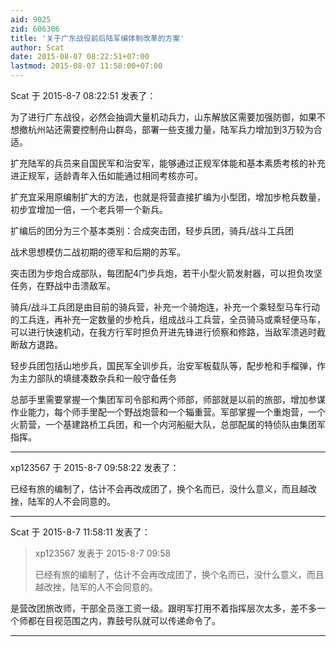 ```yaml
---
aid: 9025
zid: 606306
title: '关于广东战役前后陆军编体制改革的方案'
author: Scat
date: 2015-08-07 08:22:51+07:00
lastmod: 2015-08-07 11:58:00+07:00
---
```


Scat 于 2015-8-7 08:22:51 发表了：

为了进行广东战役，必然会抽调大量机动兵力，山东解放区需要加强防御，如果不想撤杭州站还需要控制舟山群岛，部署一些支援力量，陆军兵力增加到3万较为合适。

扩充陆军的兵员来自国民军和治安军，能够通过正规军体能和基本素质考核的补充进正规军，适龄青年入伍如能通过相同考核亦可。

扩充宜采用原编制扩大的方法，也就是将营直接扩编为小型团，增加步枪兵数量，初步宜增加一倍，一个老兵带一个新兵。

扩编后的团分为三个基本类别：合成突击团，轻步兵团，骑兵/战斗工兵团

战术思想模仿二战初期的德军和后期的苏军。

突击团为步炮合成部队，每团配4门步兵炮，若干小型火箭发射器，可以担负攻坚任务，在野战中击溃敌军。

骑兵/战斗工兵团是由目前的骑兵营，补充一个骑炮连，补充一个乘轻型马车行动的工兵连，再补充一定数量的步枪兵，组成战斗工兵营，全员骑马或乘轻便马车，可以进行快速机动，在我方行军时担负开进先锋进行侦察和修路，当敌军溃逃时截断敌方退路。

轻步兵团包括山地步兵，国民军全训步兵，治安军板载队等，配步枪和手榴弹，作为主力部队的填缝凑数杂兵和一般守备任务

总部手里需要掌握一个集团军司令部和两个师部，师部就是以前的旅部，增加参谋作业能力，每个师手里配一个野战炮营和一个辎重营。军部掌握一个重炮营，一个火箭营，一个基建路桥工兵团，和一个内河船艇大队，总部配属的特侦队由集团军指挥。

---------

xp123567 于 2015-8-7 09:58:22 发表了：

已经有旅的编制了，估计不会再改成团了，换个名而已，没什么意义，而且越改挫，陆军的人不会同意的。

---------

Scat 于 2015-8-7 11:58:11 发表了：

> xp123567 发表于 2015-8-7 09:58
> 
> 已经有旅的编制了，估计不会再改成团了，换个名而已，没什么意义，而且越改挫，陆军的人不会同意的。



是营改团旅改师，干部全员涨工资一级。跟明军打用不着指挥层次太多，差不多一个师都在目视范围之内，靠鼓号队就可以传递命令了。

---------

